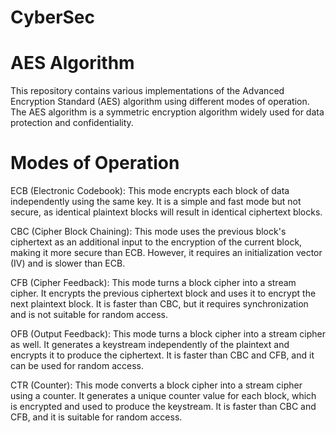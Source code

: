 # CyberSec

# AES Algorithm
This repository contains various implementations of the Advanced Encryption Standard (AES) algorithm using different modes of operation. The AES algorithm is a symmetric encryption algorithm widely used for data protection and confidentiality.

# Modes of Operation
ECB (Electronic Codebook): This mode encrypts each block of data independently using the same key. It is a simple and fast mode but not secure, as identical plaintext blocks will result in identical ciphertext blocks.

CBC (Cipher Block Chaining): This mode uses the previous block's ciphertext as an additional input to the encryption of the current block, making it more secure than ECB. However, it requires an initialization vector (IV) and is slower than ECB.

CFB (Cipher Feedback): This mode turns a block cipher into a stream cipher. It encrypts the previous ciphertext block and uses it to encrypt the next plaintext block. It is faster than CBC, but it requires synchronization and is not suitable for random access.

OFB (Output Feedback): This mode turns a block cipher into a stream cipher as well. It generates a keystream independently of the plaintext and encrypts it to produce the ciphertext. It is faster than CBC and CFB, and it can be used for random access.

CTR (Counter): This mode converts a block cipher into a stream cipher using a counter. It generates a unique counter value for each block, which is encrypted and used to produce the keystream. It is faster than CBC and CFB, and it is suitable for random access.
